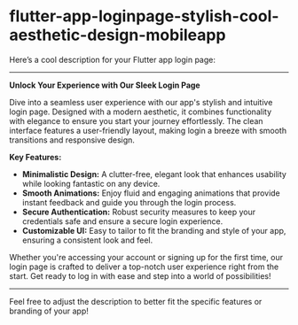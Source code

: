 # flutter-app-loginpage-stylish-cool-aesthetic-design-mobileapp
Here’s a cool description for your Flutter app login page:

---

**Unlock Your Experience with Our Sleek Login Page**

Dive into a seamless user experience with our app's stylish and intuitive login page. Designed with a modern aesthetic, it combines functionality with elegance to ensure you start your journey effortlessly. The clean interface features a user-friendly layout, making login a breeze with smooth transitions and responsive design.

**Key Features:**
- **Minimalistic Design:** A clutter-free, elegant look that enhances usability while looking fantastic on any device.
- **Smooth Animations:** Enjoy fluid and engaging animations that provide instant feedback and guide you through the login process.
- **Secure Authentication:** Robust security measures to keep your credentials safe and ensure a secure login experience.
- **Customizable UI:** Easy to tailor to fit the branding and style of your app, ensuring a consistent look and feel.

Whether you're accessing your account or signing up for the first time, our login page is crafted to deliver a top-notch user experience right from the start. Get ready to log in with ease and step into a world of possibilities!

---

Feel free to adjust the description to better fit the specific features or branding of your app!
